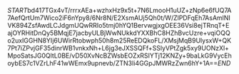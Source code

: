 $START$bd417TGx4vT/rrrxAEa+wzhxHz9x5t+7N6LmooH1uUZ+zNp6e6fUQ7A7AefQrtUm7Wico2iF6nYpy8/6Nr8N/E2XsmAUj5Qh0t/W/ZlPDFqEh7AsAmlNIVK894ZsfAwdLCJdgmUQwRRIo5tmj0hYQ1BervwgjxgOEE36Vsi8ejTRnqT+EajOYRHitDnQy5BMqjE7jacbyULBjWwNUkkdYXXBhC8HZhBvcUzre+vqiOQQo2uxIGGHN8YIj6UWirRtobwph50h8m25ReEDQkoFL/XMsjMqB9UlysxW+QK7Pt7iZPvjGF35dinrWB1vnkxNh+L6jg3eJXSSQFf+SSlyVPtZgk5xy9UONzXl+MpoSatsJG0QltL0BE/vD50XvNcBZWsbEOZxRSIYTj12KNZy+9baLkG9VycEhoybES7c1VZrLhF41wWEmx9upnevb/ZTN3Ii4GGpJMWRzZwn6hY+1A==$END$